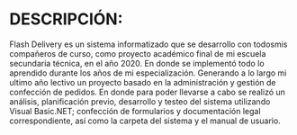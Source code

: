 # DESCRIPCIÓN:
Flash Delivery es un sistema informatizado que se desarrollo con todosmis compañeros de curso, como proyecto académico final de mi escuela secundaria técnica, en el año 2020. En donde se implementó todo lo aprendido durante los años de mi especialización. Generando a lo largo mi ultimo año lectivo un proyecto basado en la administración y gestión de confección de pedidos.
En donde para poder llevarse a cabo se realizó un análisis, planificación previo, desarrollo y testeo del sistema utilizando Visual Basic.NET; confección de formularios y documentación legal correspondiente, así como la carpeta del sistema y el manual de usuario.

 

